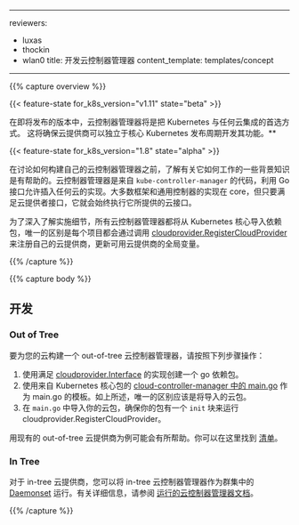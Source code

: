 <!--
---
reviewers:
- luxas
- thockin
- wlan0
title: Developing Cloud Controller Manager
content_template: templates/concept
---
-->
---
reviewers:
- luxas
- thockin
- wlan0
title: 开发云控制器管理器
content_template: templates/concept
---

{{% capture overview %}}

{{< feature-state for_k8s_version="v1.11" state="beta" >}}
<!--
In upcoming releases, Cloud Controller Manager will
be the preferred way to integrate Kubernetes with any cloud. This will ensure cloud providers
can develop their features independently from the core Kubernetes release cycles.**
-->
在即将发布的版本中，云控制器管理器将是把 Kubernetes 与任何云集成的首选方式。 这将确保云提供商可以独立于核心 Kubernetes 发布周期开发其功能。**

{{< feature-state for_k8s_version="1.8" state="alpha" >}}

<!--
Before going into how to build your own cloud controller manager, some background on how it works under the hood is helpful. The cloud controller manager is code from `kube-controller-manager` utilizing Go interfaces to allow implementations from any cloud to be plugged in. Most of the scaffolding and generic controller implementations will be in core, but it will always exec out to the cloud interfaces it is provided, so long as the [cloud provider interface](https://github.com/kubernetes/cloud-provider/blob/master/cloud.go#L42-L62) is satisfied.
-->
在讨论如何构建自己的云控制器管理器之前，了解有关它如何工作的一些背景知识是有帮助的。云控制器管理器是来自 `kube-controller-manager` 的代码，利用 Go 接口允许插入任何云的实现。大多数框架和通用控制器的实现在 core，但只要满足云提供者接口，它就会始终执行它所提供的云接口。

<!--
To dive a little deeper into implementation details, all cloud controller managers will import packages from Kubernetes core, the only difference being each project will register their own cloud providers by calling [cloudprovider.RegisterCloudProvider](https://github.com/kubernetes/cloud-provider/blob/master/plugins.go#L56-L66) where a global variable of available cloud providers is updated.
-->
为了深入了解实施细节，所有云控制器管理器都将从 Kubernetes 核心导入依赖包，唯一的区别是每个项目都会通过调用 [cloudprovider.RegisterCloudProvider](https://github.com/kubernetes/cloud-provider/blob/master/plugins.go#L56-L66) 来注册自己的云提供商，更新可用云提供商的全局变量。

{{% /capture %}}


{{% capture body %}}

<!--
## Developing
-->
## 开发

### Out of Tree

<!--
To build an out-of-tree cloud-controller-manager for your cloud, follow these steps:
-->
要为您的云构建一个 out-of-tree 云控制器管理器，请按照下列步骤操作：

<!--
1. Create a go package with an implementation that satisfies [cloudprovider.Interface](https://git.k8s.io/kubernetes/pkg/cloudprovider/cloud.go).
2. Use [main.go in cloud-controller-manager](https://github.com/kubernetes/kubernetes/blob/master/cmd/cloud-controller-manager/controller-manager.go) from Kubernetes core as a template for your main.go. As mentioned above, the only difference should be the cloud package that will be imported.
3. Import your cloud package in `main.go`, ensure your package has an `init` block to run [cloudprovider.RegisterCloudProvider](https://github.com/kubernetes/kubernetes/blob/master/pkg/cloudprovider/plugins.go#L42-L52).
-->
1. 使用满足 [cloudprovider.Interface](https://git.k8s.io/kubernetes/pkg/cloudprovider/cloud.go) 的实现创建一个 go 依赖包。
2. 使用来自 Kubernetes 核心包的 [cloud-controller-manager 中的 main.go](https://github.com/kubernetes/kubernetes/blob/master/cmd/cloud-controller-manager/controller-manager.go) 作为 main.go 的模板。如上所述，唯一的区别应该是将导入的云包。
3. 在 `main.go` 中导入你的云包，确保你的包有一个 `init` 块来运行 cloudprovider.RegisterCloudProvider。

<!--
Using existing out-of-tree cloud providers as an example may be helpful. You can find the list [here](/docs/tasks/administer-cluster/running-cloud-controller.md#examples).
-->
用现有的 out-of-tree 云提供商为例可能会有所帮助。你可以在这里找到 [清单](/docs/tasks/administer-cluster/running-cloud-controller.md#examples)。


### In Tree

<!--
For in-tree cloud providers, you can run the in-tree cloud controller manager as a [Daemonset](/examples/admin/cloud/ccm-example.yaml) in your cluster. See the [running cloud controller manager docs](/docs/tasks/administer-cluster/running-cloud-controller.md) for more details.
-->
对于 in-tree 云提供商，您可以将 in-tree 云控制器管理器作为群集中的 [Daemonset](/examples/admin/cloud/ccm-example.yaml) 运行。有关详细信息，请参阅 [运行的云控制器管理器文档](/docs/tasks/administer-cluster/running-cloud-controller.md)。

{{% /capture %}}
